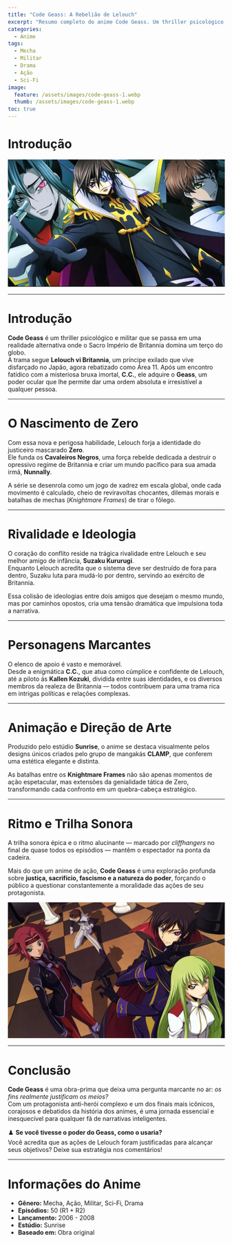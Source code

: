 ```yaml
---
title: "Code Geass: A Rebelião de Lelouch"
excerpt: "Resumo completo do anime Code Geass. Um thriller psicológico e estratégico que questiona os limites entre justiça, poder e sacrifício."
categories:
  - Anime
tags:
  - Mecha
  - Militar
  - Drama
  - Ação
  - Sci-Fi
image:
  feature: /assets/images/code-geass-1.webp
  thumb: /assets/images/code-geass-1.webp
toc: true
---
```


# Introdução

![Lelouch vi Britannia como seu alter ego Zero](/assets/images/code-geass-1.webp)

---

# Introdução

**Code Geass** é um thriller psicológico e militar que se passa em uma realidade alternativa onde o Sacro Império de Britannia domina um terço do globo.  
A trama segue **Lelouch vi Britannia**, um príncipe exilado que vive disfarçado no Japão, agora rebatizado como Área 11. Após um encontro fatídico com a misteriosa bruxa imortal, **C.C.**, ele adquire o **Geass**, um poder ocular que lhe permite dar uma ordem absoluta e irresistível a qualquer pessoa.

---

# O Nascimento de Zero

Com essa nova e perigosa habilidade, Lelouch forja a identidade do justiceiro mascarado **Zero**.  
Ele funda os **Cavaleiros Negros**, uma força rebelde dedicada a destruir o opressivo regime de Britannia e criar um mundo pacífico para sua amada irmã, **Nunnally**.  

A série se desenrola como um jogo de xadrez em escala global, onde cada movimento é calculado, cheio de reviravoltas chocantes, dilemas morais e batalhas de mechas (*Knightmare Frames*) de tirar o fôlego.

---

# Rivalidade e Ideologia

O coração do conflito reside na trágica rivalidade entre Lelouch e seu melhor amigo de infância, **Suzaku Kururugi**.  
Enquanto Lelouch acredita que o sistema deve ser destruído de fora para dentro, Suzaku luta para mudá-lo por dentro, servindo ao exército de Britannia.  

Essa colisão de ideologias entre dois amigos que desejam o mesmo mundo, mas por caminhos opostos, cria uma tensão dramática que impulsiona toda a narrativa.

---

# Personagens Marcantes

O elenco de apoio é vasto e memorável.  
Desde a enigmática **C.C.**, que atua como cúmplice e confidente de Lelouch, até a piloto ás **Kallen Kozuki**, dividida entre suas identidades, e os diversos membros da realeza de Britannia — todos contribuem para uma trama rica em intrigas políticas e relações complexas.

---

# Animação e Direção de Arte

Produzido pelo estúdio **Sunrise**, o anime se destaca visualmente pelos designs únicos criados pelo grupo de mangakás **CLAMP**, que conferem uma estética elegante e distinta.  

As batalhas entre os **Knightmare Frames** não são apenas momentos de ação espetacular, mas extensões da genialidade tática de Zero, transformando cada confronto em um quebra-cabeça estratégico.

---

# Ritmo e Trilha Sonora

A trilha sonora épica e o ritmo alucinante — marcado por *cliffhangers* no final de quase todos os episódios — mantêm o espectador na ponta da cadeira.  

Mais do que um anime de ação, **Code Geass** é uma exploração profunda sobre **justiça, sacrifício, fascismo e a natureza do poder**, forçando o público a questionar constantemente a moralidade das ações de seu protagonista.

![O Knightmare Frame Lancelot em ação](/assets/images/code-geass-2.webp)

---

# Conclusão

**Code Geass** é uma obra-prima que deixa uma pergunta marcante no ar: *os fins realmente justificam os meios?*  
Com um protagonista anti-herói complexo e um dos finais mais icônicos, corajosos e debatidos da história dos animes, é uma jornada essencial e inesquecível para qualquer fã de narrativas inteligentes.

♟️ **Se você tivesse o poder do Geass, como o usaria?**  
Você acredita que as ações de Lelouch foram justificadas para alcançar seus objetivos? Deixe sua estratégia nos comentários!

---

# Informações do Anime

- **Gênero:** Mecha, Ação, Militar, Sci-Fi, Drama  
- **Episódios:** 50 (R1 + R2)  
- **Lançamento:** 2006 - 2008  
- **Estúdio:** Sunrise  
- **Baseado em:** Obra original

